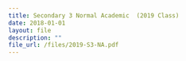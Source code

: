 ```yaml
---
title: Secondary 3 Normal Academic  (2019 Class)
date: 2018-01-01
layout: file
description: ""
file_url: /files/2019-S3-NA.pdf
---
```

